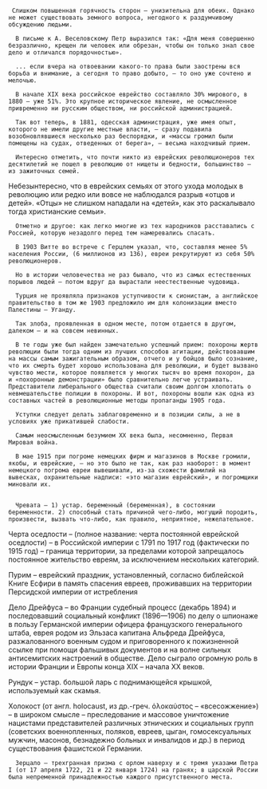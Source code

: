      Слишком повышенная горячность сторон – унизительна для обеих. Однако не может существовать земного вопроса, негодного к раздумчивому обсуждению людьми.

      В письме к А. Веселовскому Петр выразился так: «Для меня совершенно безразлично, крещен ли человек или обрезан, чтобы он только знал свое дело и отличался порядочностью».

      ... если вчера на отвоевании какого-то права были заострены вся борьба и внимание, а сегодня то право добыто, – то оно уже сочтено и мелочью.

      В начале XIX века российское еврейство составляло 30% мирового, в 1880 – уже 51%. Это крупное историческое явление, не осмысленное привременно ни русским обществом, ни российской администрацией.

      Так вот теперь, в 1881, одесская администрация, уже имея опыт, которого не имели другие местные власти, – сразу подавила возобновлявшиеся несколько раз беспорядки, и «массы громил были помещены на судах, отведенных от берега», – весьма находчивый прием.

      Интересно отметить, что почти никто из еврейских революционеров тех десятилетий не пошел в революцию от нищеты и бедности, большинство – из зажиточных семей.
 Небезынтересно, что в еврейских семьях от этого ухода молодых в революцию или редко или вовсе не наблюдался разрыв «отцов и детей». «Отцы» не слишком нападали на «детей», как это раскалывало тогда христианские семьи».

      Отметно и другое: как легко многие из тех народников расставались с Россией, которую незадолго перед тем намеревались спасать.

      В 1903 Витте во встрече с Герцлем указал, что, составляя менее 5% населения России, (6 миллионов из 136), евреи рекрутируют из себя 50% революционеров.

      Но в истории человечества не раз бывало, что из самых естественных порывов людей – потом вдруг да вырастали неестественные чудовища.

      Турция не проявляла признаков уступчивости к сионистам, а английское правительство в том же 1903 предложило им для колонизации вместо Палестины – Уганду.

      Так злоба, проявленная в одном месте, потом отдается в другом, далеком – и на совсем невинных.

      В те годы уже был найден замечательно успешный прием: похороны жертв революции были тогда одним из лучших способов агитации, действовавшим на массы самым зажигательным образом, отчего и у бойцов было сознание, что их смерть будет хорошо использована для революции, и будет вызвано чувство мести, которое появляется у многих тысяч во время похорон, да и «похоронные демонстрации» было сравнительно легче устраивать. Представители либерального общества считали своим долгом хлопотать о невмешательстве полиции в похороны. И вот, похороны вошли как одна из составных частей в революционные методы пропаганды 1905 года.

      Уступки следует делать заблаговременно и в позиции силы, а не в условиях уже прикатившей слабости.

      Самым неосмысленным безумием XX века была, несомненно, Первая Мировая война.

      В мае 1915 при погроме немецких фирм и магазинов в Москве громили, якобы, и еврейские, – но это было не так, как раз наоборот: в момент немецкого погрома евреи вывешивали, из-за схожести фамилий на вывесках, охранительные надписи: «это магазин еврейский», и погромщики миновали их.


      Чревата – 1) устар. беременный (беременная), в состоянии беременности. 2) способный стать причиной чего-либо, могущий породить, произвести, вызвать что-либо, как правило, неприятное, нежелательное.
      
 Черта оседлости – (полное название: черта постоянной еврейской оседлости) – в Российской империи с 1791 по 1917 год (фактически по 1915 год) – граница территории, за пределами которой запрещалось постоянное жительство евреям, за исключением нескольких категорий.
 
 Пурим – еврейский праздник, установленный, согласно библейской Книге Есфири в память спасения евреев, проживавших на территории Персидской империи от истребления
 
 Дело Дрейфуса – во Франции судебный процесс (декабрь 1894) и последовавший социальный конфликт (1896—1906) по делу о шпионаже в пользу Германской империи офицера французского генерального штаба, еврея родом из Эльзаса капитана Альфреда Дрейфуса, разжалованного военным судом и приговоренного к пожизненной ссылке при помощи фальшивых документов и на волне сильных антисемитских настроений в обществе. Дело сыграло огромную роль в истории Франции и Европы конца XIX – начала XX веков.
 
 Рундук – устар. большой ларь с поднимающейся крышкой, используемый как скамья.
 
 Холокост (от англ. holocaust, из др.-греч. ὁλοκαύστος – «всесожжение») – в широком смысле – преследование и массовое уничтожение нацистами представителей различных этнических и социальных групп (советских военнопленных, поляков, евреев, цыган, гомосексуальных мужчин, масонов, безнадежно больных и инвалидов и др.) в период существования фашистской Германии.
 
      Зерцало – трехгранная призма с орлом наверху и с тремя указами Петра I (от 17 апреля 1722, 21 и 22 января 1724) на гранях; в царской России была непременной принадлежностью каждого присутственного места.
